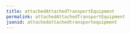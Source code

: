 ```yaml
---
title: attachedAttachedTransportEquipment
permalink: attachedAttachedTransportEquipment
jsonid: attachedattachedtransportequipment
---
```

